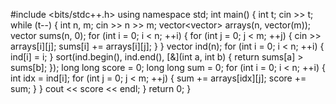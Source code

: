 #include <bits/stdc++.h>
using namespace std;
int main() {
  int t;
  cin >> t;
  while (t--) {
    int n, m;
    cin >> n >> m;
    vector<vector<int>> arrays(n, vector<int>(m));
    vector<long long> sums(n, 0);
    for (int i = 0; i < n; ++i) {
      for (int j = 0; j < m; ++j) {
        cin >> arrays[i][j];
        sums[i] += arrays[i][j];
      }
    }
    vector<int> ind(n);
    for (int i = 0; i < n; ++i) {
      ind[i] = i;
    }
    sort(ind.begin(), ind.end(),
         [&](int a, int b) { return sums[a] > sums[b]; });
    long long score = 0;
    long long sum = 0;
    for (int i = 0; i < n; ++i) {
      int idx = ind[i];
      for (int j = 0; j < m; ++j) {
        sum += arrays[idx][j];
        score += sum;
      }
    }
    cout << score << endl;
  }
  return 0;
}
